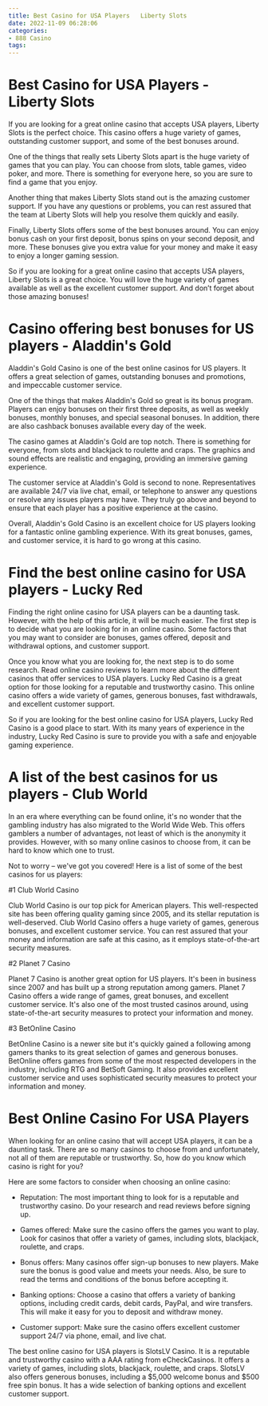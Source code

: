 ```yaml
---
title: Best Casino for USA Players   Liberty Slots
date: 2022-11-09 06:28:06
categories:
- 888 Casino
tags:
---
```



#  Best Casino for USA Players - Liberty Slots

If you are looking for a great online casino that accepts USA players, Liberty Slots is the perfect choice. This casino offers a huge variety of games, outstanding customer support, and some of the best bonuses around.

One of the things that really sets Liberty Slots apart is the huge variety of games that you can play. You can choose from slots, table games, video poker, and more. There is something for everyone here, so you are sure to find a game that you enjoy.

Another thing that makes Liberty Slots stand out is the amazing customer support. If you have any questions or problems, you can rest assured that the team at Liberty Slots will help you resolve them quickly and easily.

Finally, Liberty Slots offers some of the best bonuses around. You can enjoy bonus cash on your first deposit, bonus spins on your second deposit, and more. These bonuses give you extra value for your money and make it easy to enjoy a longer gaming session.

So if you are looking for a great online casino that accepts USA players, Liberty Slots is a great choice. You will love the huge variety of games available as well as the excellent customer support. And don’t forget about those amazing bonuses!

#  Casino offering best bonuses for US players - Aladdin's Gold

Aladdin's Gold Casino is one of the best online casinos for US players. It offers a great selection of games, outstanding bonuses and promotions, and impeccable customer service.

One of the things that makes Aladdin's Gold so great is its bonus program. Players can enjoy bonuses on their first three deposits, as well as weekly bonuses, monthly bonuses, and special seasonal bonuses. In addition, there are also cashback bonuses available every day of the week.

The casino games at Aladdin's Gold are top notch. There is something for everyone, from slots and blackjack to roulette and craps. The graphics and sound effects are realistic and engaging, providing an immersive gaming experience.

The customer service at Aladdin's Gold is second to none. Representatives are available 24/7 via live chat, email, or telephone to answer any questions or resolve any issues players may have. They truly go above and beyond to ensure that each player has a positive experience at the casino.

Overall, Aladdin's Gold Casino is an excellent choice for US players looking for a fantastic online gambling experience. With its great bonuses, games, and customer service, it is hard to go wrong at this casino.

#  Find the best online casino for USA players - Lucky Red

Finding the right online casino for USA players can be a daunting task. However, with the help of this article, it will be much easier. The first step is to decide what you are looking for in an online casino. Some factors that you may want to consider are bonuses, games offered, deposit and withdrawal options, and customer support.

Once you know what you are looking for, the next step is to do some research. Read online casino reviews to learn more about the different casinos that offer services to USA players. Lucky Red Casino is a great option for those looking for a reputable and trustworthy casino. This online casino offers a wide variety of games, generous bonuses, fast withdrawals, and excellent customer support.

So if you are looking for the best online casino for USA players, Lucky Red Casino is a good place to start. With its many years of experience in the industry, Lucky Red Casino is sure to provide you with a safe and enjoyable gaming experience.

#  A list of the best casinos for us players - Club World



In an era where everything can be found online, it's no wonder that the gambling industry has also migrated to the World Wide Web. This offers gamblers a number of advantages, not least of which is the anonymity it provides. However, with so many online casinos to choose from, it can be hard to know which one to trust.

Not to worry – we've got you covered! Here is a list of some of the best casinos for us players:

#1 Club World Casino

Club World Casino is our top pick for American players. This well-respected site has been offering quality gaming since 2005, and its stellar reputation is well-deserved. Club World Casino offers a huge variety of games, generous bonuses, and excellent customer service. You can rest assured that your money and information are safe at this casino, as it employs state-of-the-art security measures.

#2 Planet 7 Casino

Planet 7 Casino is another great option for US players. It's been in business since 2007 and has built up a strong reputation among gamers. Planet 7 Casino offers a wide range of games, great bonuses, and excellent customer service. It's also one of the most trusted casinos around, using state-of-the-art security measures to protect your information and money.

#3 BetOnline Casino

BetOnline Casino is a newer site but it's quickly gained a following among gamers thanks to its great selection of games and generous bonuses. BetOnline offers games from some of the most respected developers in the industry, including RTG and BetSoft Gaming. It also provides excellent customer service and uses sophisticated security measures to protect your information and money.

#  Best Online Casino For USA Players

When looking for an online casino that will accept USA players, it can be a daunting task. There are so many casinos to choose from and unfortunately, not all of them are reputable or trustworthy. So, how do you know which casino is right for you?

Here are some factors to consider when choosing an online casino:

- Reputation: The most important thing to look for is a reputable and trustworthy casino. Do your research and read reviews before signing up.

- Games offered: Make sure the casino offers the games you want to play. Look for casinos that offer a variety of games, including slots, blackjack, roulette, and craps.

- Bonus offers: Many casinos offer sign-up bonuses to new players. Make sure the bonus is good value and meets your needs. Also, be sure to read the terms and conditions of the bonus before accepting it.

- Banking options: Choose a casino that offers a variety of banking options, including credit cards, debit cards, PayPal, and wire transfers. This will make it easy for you to deposit and withdraw money.

- Customer support: Make sure the casino offers excellent customer support 24/7 via phone, email, and live chat.

The best online casino for USA players is SlotsLV Casino. It is a reputable and trustworthy casino with a AAA rating from eCheckCasinos. It offers a variety of games, including slots, blackjack, roulette, and craps. SlotsLV also offers generous bonuses, including a $5,000 welcome bonus and $500 free spin bonus. It has a wide selection of banking options and excellent customer support.